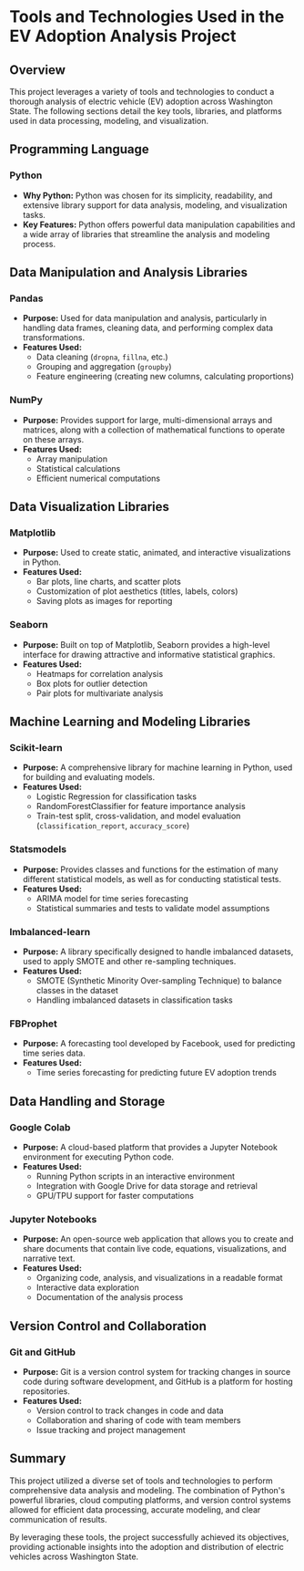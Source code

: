 # Tools and Technologies Used in the EV Adoption Analysis Project

## Overview
This project leverages a variety of tools and technologies to conduct a thorough analysis of electric vehicle (EV) adoption across Washington State. The following sections detail the key tools, libraries, and platforms used in data processing, modeling, and visualization.

## Programming Language

### Python
- **Why Python:** Python was chosen for its simplicity, readability, and extensive library support for data analysis, modeling, and visualization tasks.
- **Key Features:** Python offers powerful data manipulation capabilities and a wide array of libraries that streamline the analysis and modeling process.

## Data Manipulation and Analysis Libraries

### Pandas
- **Purpose:** Used for data manipulation and analysis, particularly in handling data frames, cleaning data, and performing complex data transformations.
- **Features Used:**
  - Data cleaning (`dropna`, `fillna`, etc.)
  - Grouping and aggregation (`groupby`)
  - Feature engineering (creating new columns, calculating proportions)

### NumPy
- **Purpose:** Provides support for large, multi-dimensional arrays and matrices, along with a collection of mathematical functions to operate on these arrays.
- **Features Used:**
  - Array manipulation
  - Statistical calculations
  - Efficient numerical computations

## Data Visualization Libraries

### Matplotlib
- **Purpose:** Used to create static, animated, and interactive visualizations in Python.
- **Features Used:**
  - Bar plots, line charts, and scatter plots
  - Customization of plot aesthetics (titles, labels, colors)
  - Saving plots as images for reporting

### Seaborn
- **Purpose:** Built on top of Matplotlib, Seaborn provides a high-level interface for drawing attractive and informative statistical graphics.
- **Features Used:**
  - Heatmaps for correlation analysis
  - Box plots for outlier detection
  - Pair plots for multivariate analysis

## Machine Learning and Modeling Libraries

### Scikit-learn
- **Purpose:** A comprehensive library for machine learning in Python, used for building and evaluating models.
- **Features Used:**
  - Logistic Regression for classification tasks
  - RandomForestClassifier for feature importance analysis
  - Train-test split, cross-validation, and model evaluation (`classification_report`, `accuracy_score`)

### Statsmodels
- **Purpose:** Provides classes and functions for the estimation of many different statistical models, as well as for conducting statistical tests.
- **Features Used:**
  - ARIMA model for time series forecasting
  - Statistical summaries and tests to validate model assumptions

### Imbalanced-learn
- **Purpose:** A library specifically designed to handle imbalanced datasets, used to apply SMOTE and other re-sampling techniques.
- **Features Used:**
  - SMOTE (Synthetic Minority Over-sampling Technique) to balance classes in the dataset
  - Handling imbalanced datasets in classification tasks

### FBProphet 
- **Purpose:** A forecasting tool developed by Facebook, used for predicting time series data.
- **Features Used:**
  - Time series forecasting for predicting future EV adoption trends

## Data Handling and Storage

### Google Colab
- **Purpose:** A cloud-based platform that provides a Jupyter Notebook environment for executing Python code.
- **Features Used:**
  - Running Python scripts in an interactive environment
  - Integration with Google Drive for data storage and retrieval
  - GPU/TPU support for faster computations

### Jupyter Notebooks
- **Purpose:** An open-source web application that allows you to create and share documents that contain live code, equations, visualizations, and narrative text.
- **Features Used:**
  - Organizing code, analysis, and visualizations in a readable format
  - Interactive data exploration
  - Documentation of the analysis process

## Version Control and Collaboration

### Git and GitHub
- **Purpose:** Git is a version control system for tracking changes in source code during software development, and GitHub is a platform for hosting repositories.
- **Features Used:**
  - Version control to track changes in code and data
  - Collaboration and sharing of code with team members
  - Issue tracking and project management

## Summary
This project utilized a diverse set of tools and technologies to perform comprehensive data analysis and modeling. The combination of Python's powerful libraries, cloud computing platforms, and version control systems allowed for efficient data processing, accurate modeling, and clear communication of results.

By leveraging these tools, the project successfully achieved its objectives, providing actionable insights into the adoption and distribution of electric vehicles across Washington State.

